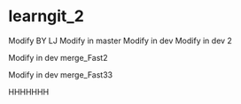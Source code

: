 # learngit_2
Modify BY LJ
Modify in master
Modify in dev
Modify in dev 2

Modify in dev merge_Fast2

Modify in dev merge_Fast33

HHHHHHH
